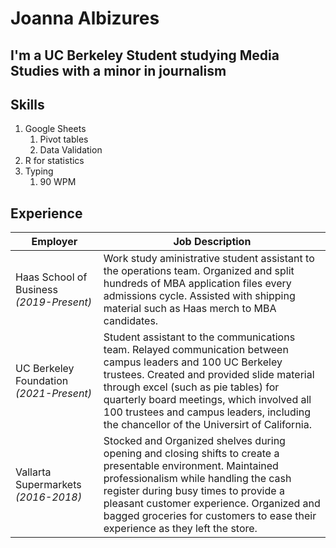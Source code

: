 # Joanna Albizures
## I'm a UC Berkeley Student studying Media Studies with a minor in journalism ###

  
  
  
##  **Skills**
  1. Google Sheets
      1. Pivot tables
      2. Data Validation
  2. R for statistics
  3. Typing
      1. 90 WPM


## Experience
Employer | Job Description
------------ | -------------
Haas School of Business _(2019-Present)_ | Work study aministrative student assistant to the operations team. Organized and split hundreds of MBA application  files every admissions cycle. Assisted with shipping material such as Haas merch to MBA candidates.
UC Berkeley Foundation _(2021-Present)_ | Student assistant to the communications team. Relayed communication between campus leaders and 100 UC Berkeley trustees. Created and provided slide material through excel (such as pie tables) for quarterly board meetings, which involved all 100 trustees and campus leaders, including the chancellor of the Universirt of California. 
Vallarta Supermarkets _(2016-2018)_ |Stocked and Organized shelves during opening and closing shifts to create a presentable environment. Maintained professionalism while handling the cash register during busy times to provide a pleasant customer experience. Organized and bagged  groceries for customers to ease their experience as they left the store.
